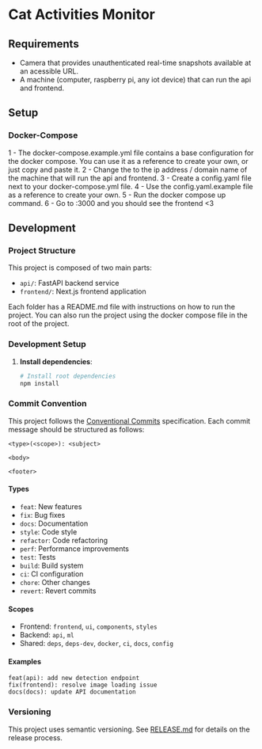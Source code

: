 # Cat Activities Monitor

## Requirements

- Camera that provides unauthenticated real-time snapshots available at an acessible URL.
- A machine (computer, raspberry pi, any iot device) that can run the api and frontend.

## Setup

### Docker-Compose

1 - The docker-compose.example.yml file contains a base configuration for the docker compose. You can use it as a reference to create your own, or just copy and paste it.
2 - Change the <your-server-ip-address> to the ip address / domain name of the machine that will run the api and frontend.
3 - Create a config.yaml file next to your docker-compose.yml file.
4 - Use the config.yaml.example file as a reference to create your own.
5 - Run the docker compose up command.
6 - Go to <your-server-ip-address>:3000 and you should see the frontend <3

## Development

### Project Structure

This project is composed of two main parts:
- `api/`: FastAPI backend service
- `frontend/`: Next.js frontend application

Each folder has a README.md file with instructions on how to run the project.
You can also run the project using the docker compose file in the root of the project.

### Development Setup

1. **Install dependencies**:
   ```bash
   # Install root dependencies
   npm install
   ```

### Commit Convention

This project follows the [Conventional Commits](https://www.conventionalcommits.org/) specification. Each commit message should be structured as follows:

```
<type>(<scope>): <subject>

<body>

<footer>
```

#### Types
- `feat`: New features
- `fix`: Bug fixes
- `docs`: Documentation
- `style`: Code style
- `refactor`: Code refactoring
- `perf`: Performance improvements
- `test`: Tests
- `build`: Build system
- `ci`: CI configuration
- `chore`: Other changes
- `revert`: Revert commits

#### Scopes
- Frontend: `frontend`, `ui`, `components`, `styles`
- Backend: `api`, `ml`
- Shared: `deps`, `deps-dev`, `docker`, `ci`, `docs`, `config`

#### Examples
```
feat(api): add new detection endpoint
fix(frontend): resolve image loading issue
docs(docs): update API documentation
```

### Versioning

This project uses semantic versioning. See [RELEASE.md](./RELEASE.md) for details on the release process.


